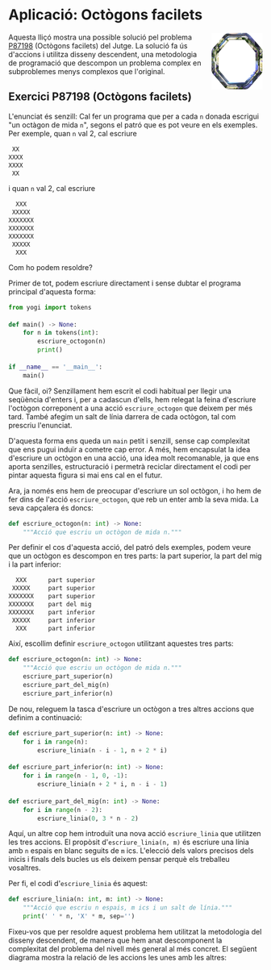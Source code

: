 # Aplicació: Octògons facilets

<img src='./octogons.png' style='height: 8em; float: right; margin: 0 0 1em 1em;'/>

Aquesta lliçó mostra una possible solució pel problema
[P87198](https://jutge.org/problems/P87198) (Octògons facilets) del Jutge. La
solució fa ús d'accions i utilitza disseny descendent, una metodologia de
programació que descompon un problema complex en subproblemes menys complexos
que l'original.


## Exercici P87198 (Octògons facilets)

L'enunciat és senzill: Cal fer un programa que per a cada `n` donada escrigui
"un octàgon de mida `n`", segons el patró que es pot veure en els exemples.
Per exemple, quan `n` val 2,
cal escriure

```text
 XX
XXXX
XXXX
 XX
```

i quan  `n` val 2,
cal escriure

```text
  XXX
 XXXXX
XXXXXXX
XXXXXXX
XXXXXXX
 XXXXX
  XXX
```

Com ho podem resoldre?


Primer de tot, podem escriure directament i
sense dubtar el programa principal d'aquesta forma:

```python
from yogi import tokens

def main() -> None:
    for n in tokens(int):
        escriure_octogon(n)
        print()

if __name__ == '__main__':
    main()
```

Que fàcil, oi? Senzillament hem escrit el codi habitual per llegir una seqüència
d'enters i, per a cadascun d'ells, hem relegat la feina d'escriure l'octògon
correponent a una acció `escriure_octogon` que deixem per més tard. També
afegim un salt de línia darrera de cada octògon, tal com prescriu l'enunciat.

D'aquesta forma ens queda un `main` petit i senzill, sense cap complexitat que
ens pugui induïr a cometre cap error. A més, hem encapsulat la idea d'escriure
un octògon en una acció, una idea molt recomanable, ja que ens aporta senzilles, estructuració i permetrà reciclar
directament el codi per pintar aquesta figura si mai ens cal en el futur.

Ara, ja només ens hem de preocupar d'escriure un sol octògon, i ho hem de fer dins
de l'acció `escriure_octogon`, que reb un enter amb la seva mida. La seva capçalera
és doncs:

```python
def escriure_octogon(n: int) -> None:
    """Acció que escriu un octògon de mida n."""
```

Per definir el cos d'aquesta acció, del patró dels exemples, podem veure que
un octògon es descompon en tres parts: la part superior, la part del mig i la
part inferior:

```text
  XXX      part superior
 XXXXX     part superior
XXXXXXX    part superior
XXXXXXX    part del mig
XXXXXXX    part inferior
 XXXXX     part inferior
  XXX      part inferior
```

Així, escollim definir `escriure_octogon` utilitzant aquestes tres parts:

```python
def escriure_octogon(n: int) -> None:
    """Acció que escriu un octògon de mida n."""
    escriure_part_superior(n)
    escriure_part_del_mig(n)
    escriure_part_inferior(n)
```

De nou, releguem la tasca d'escriure un octògon a tres altres accions que definim
a continuació:

```python
def escriure_part_superior(n: int) -> None:
    for i in range(n):
        escriure_linia(n - i - 1, n + 2 * i)

def escriure_part_inferior(n: int) -> None:
    for i in range(n - 1, 0, -1):
        escriure_linia(n + 2 * i, n - i - 1)

def escriure_part_del_mig(n: int) -> None:
    for i in range(n - 2):
        escriure_linia(0, 3 * n - 2)
```

Aquí, un altre cop hem  introduït una nova acció `escriure_linia` que
utilitzen les tres accions. El propòsit d'`escriure_linia(n, m)` és escriure
una línia amb `n` espais en blanc seguits de `m` ics. L'elecció dels valors precisos dels
inicis i finals dels bucles us els deixem pensar perquè els treballeu vosaltres.

Per fi, el codi d'`escriure_linia` és aquest:

```python
def escriure_linia(n: int, m: int) -> None:
    """Acció que escriu n espais, m ics i un salt de línia."""
    print(' ' * n, 'X' * m, sep='')
```

Fixeu-vos que per resoldre aquest problema hem utilitzat la metodologia
del disseny descendent, de manera que hem anat descomponent la complexitat
del problema del nivell més general al més concret. El següent diagrama
mostra la relació de les accions les unes amb les altres:

<noscript type="text/coffeenoscript" src="./octogons.coffee"></noscript>
<div id="div-octogons" style="height: 300px; ">
</div>


<Autors autors="jpetit roura"/>
